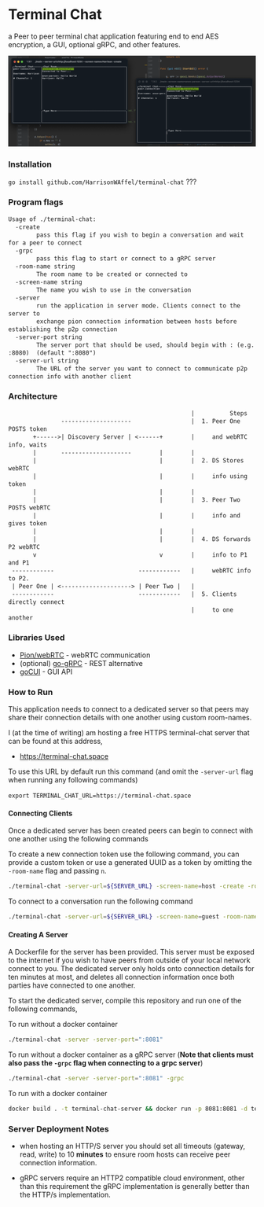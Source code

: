 # Terminal Chat

a Peer to peer terminal chat application featuring end to end AES encryption, a GUI, optional gRPC, and other features.

![example](./screen-shot.png)

### Installation

`go install github.com/HarrisonWAffel/terminal-chat` ???

### Program flags

```
Usage of ./terminal-chat:
  -create
        pass this flag if you wish to begin a conversation and wait for a peer to connect
  -grpc
        pass this flag to start or connect to a gRPC server
  -room-name string
        The room name to be created or connected to
  -screen-name string
        The name you wish to use in the conversation
  -server
        run the application in server mode. Clients connect to the server to
        exchange pion connection information between hosts before establishing the p2p connection
  -server-port string
        The server port that should be used, should begin with : (e.g. :8080)  (default ":8080")
  -server-url string
        The URL of the server you want to connect to communicate p2p connection info with another client
```

### Architecture
```
                                                    |          Steps
               --------------------                 |  1. Peer One POSTS token
       +------>| Discovery Server | <------+        |     and webRTC info, waits 
       |       --------------------        |        |     
       |                                   |        |  2. DS Stores webRTC   
       |                                   |        |     info using token
       |                                   |        |              
       |                                   |        |  3. Peer Two POSTS webRTC 
       |                                   |        |     info and gives token
       |                                   |        |   
       |                                   |        |  4. DS forwards P2 webRTC
       v                                   v        |     info to P1 and P1 
 ------------                        ------------   |     webRTC info to P2.
 | Peer One | <--------------------> | Peer Two |   | 
 ------------                        ------------   |  5. Clients directly connect 
                                                    |     to one another  
```                        

### Libraries Used 

+ [Pion/webRTC](https://github.com/pion/webrtc) - webRTC communication
+ (optional) [go-gRPC](https://grpc.io/docs/languages/go/) - REST alternative
+ [goCUI](https://github.com/jroimartin/gocui) - GUI API 


### How to Run 

This application needs to connect to a dedicated server so that peers may share their
connection details with one another using custom room-names.


I (at the time of writing) am hosting a free HTTPS terminal-chat server that can be found at this address, 
+ https://terminal-chat.space

To use this URL by default run this command (and omit the `-server-url` flag when running any following commands)

`export TERMINAL_CHAT_URL=https://terminal-chat.space`

#### Connecting Clients

Once a dedicated server has been created peers can begin to connect with one another using the following commands

To create a new connection token use the following command, you can provide a custom token or use a generated UUID as a token by omitting the `-room-name` flag and passing `n`.
```bash 
./terminal-chat -server-url=${SERVER_URL} -screen-name=host -create -room-name=${TOKEN}
```

To connect to a conversation run the following command
```bash 
./terminal-chat -server-url=${SERVER_URL} -screen-name=guest -room-name=${TOKEN}
```

#### Creating A Server

A Dockerfile for the server has been provided.
This server must be exposed to the internet if you wish to have peers from outside of
your local network connect to you. The dedicated server only
holds onto connection details for ten minutes at most, and deletes all connection information once
both parties have connected to one another.

To start the dedicated server, compile this repository and run
one of the following commands,

To run without a docker container
```bash
./terminal-chat -server -server-port=":8081"
```

To run without a docker container as a gRPC server (**Note that clients must also pass the `-grpc` flag when connecting to a grpc server**)
```bash
./terminal-chat -server -server-port=":8081" -grpc
```

To run with a docker container
```bash 
docker build . -t terminal-chat-server && docker run -p 8081:8081 -d terminal-chat-server 
```


### Server Deployment Notes

+ when hosting an HTTP/S server you should set all timeouts (gateway, read, write) to 10 **minutes** to ensure room hosts can receive peer connection information.

+ gRPC servers require an HTTP2 compatible cloud environment, other than this requirement the gRPC implementation is generally better than the HTTP/s implementation.
